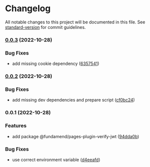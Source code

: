 # Changelog

All notable changes to this project will be documented in this file. See [standard-version](https://github.com/conventional-changelog/standard-version) for commit guidelines.

### [0.0.3](https://github.com/fundamend/fundamend/compare/@fundamend/pages-plugin-verify-jwt@0.0.2...@fundamend/pages-plugin-verify-jwt@0.0.3) (2022-10-28)


### Bug Fixes

* add missing cookie dependency ([6357541](https://github.com/fundamend/fundamend/commit/63575416f7dff9fa595c38232ca94a3bfeac67f4))

### [0.0.2](https://github.com/fundamend/fundamend/compare/@fundamend/pages-plugin-verify-jwt@0.0.1...@fundamend/pages-plugin-verify-jwt@0.0.2) (2022-10-28)


### Bug Fixes

* add missing dev dependencies and prepare script ([cf0bc24](https://github.com/fundamend/fundamend/commit/cf0bc2436f8c489a3ea547612786963cb15f05dc))

### 0.0.1 (2022-10-28)


### Features

* add package @fundamend/pages-plugin-verify-jwt ([94dda0b](https://github.com/fundamend/fundamend/commit/94dda0bd7633abd8bfc56cba5dd28a55a0fa595a))


### Bug Fixes

* use correct environment variable ([d4eeafd](https://github.com/fundamend/fundamend/commit/d4eeafdc98355c979165b7e65eee92a5064879f1))
